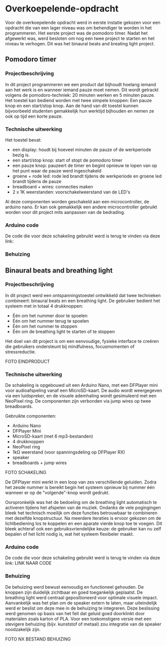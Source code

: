 # Overkoepelende-opdracht
Voor de overkoepelende opdracht werd in eerste instatie gekozen voor een opdracht die van een lager niveau was om behendiger te worden in het programmeren. Het eerste project was de pomodoro timer. Nadat het afgewerkt was, werd besloten om nog een twee project te starten en het niveau te verhogen. Dit was het binaural beats and breating light project. 
## Pomodoro timer 
### Projectbeschrijving
In dit project programmeren we een product dat bijhoudt hoelang iemand aan het werk is en wanneer iemand pauze moet nemen. Dit wordt getrackt volgens de pomodoro-techniek: 20 minuten werken en 5 minuten pauze. Het toestel kan bediend worden met twee simpele knoppen: Een pauze knop en een start/stop knop. 
Aan de hand van dit toestel kunnen bijvoorbeeld studenten gemakkelijk hun werktijd bijhouden en nemen ze ook op tijd een korte pauze. 
### Technische uitwerking
Het toestel bevat:
- een display: houdt bij hoeveel minuten de pauze of de werkperiode bezig is.
- een start/stop knop: start of stopt de pomodoro timer
- een pauze knop: pauzeert de timer en begint opnieuw te lopen van op het punt waar de pauze werd ingeschakeld
- groene + rode led: rode led brandt tijdens de werkperiode en groene led brandt tijdens de pauze
- breadboard + wires: connecties maken
- 2 x 1K weerstanden: voorschakelweerstand van de LED's

Al deze componenten worden geschakeld aan een microcontroller, de arduino nano. Er kan ook gemakkelijk een andere microcontroller gebruikt worden voor dit project mits aanpassen van de bedrading. 

### Arduino code
De code die voor deze schakeling gebruikt werd is terug te vinden via deze link:

### Behuizing


## Binaural beats and breathing light
### Projectbeschrijving
In dit project werd een ontspanningstoestel ontwikkeld dat twee technieken combineert: binaural beats en een breathing light. 
De gebruiker bedient het systeem met in totaal 4 drukknoppen:
- Één om het nummer door te spoelen
- Één om het nummer terug te spoelen
- Één om het nummer te stoppen
- Één om de breathing light te starten of te stoppen

Het doel van dit project is om een eenvoudige, fysieke interface te creëren die gebruikers ondersteunt bij mindfulness, focusmomenten of stressreductie.

FOTO EINDPRODUCT

### Technische uitwerking
De schakeling is opgebouwd uit een Arduino Nano, met een DFPlayer mini voor audioafspeling vanaf een MicroSD-kaart. De audio wordt weergegeven via een luidspreker, en de visuele ademhaling wordt gesimuleerd met een NeoPixel ring. De componenten zijn verbonden via jump wires op twee breadboards.

Gebruikte componenten:
- Arduino Nano
- DFPlayer Mini
- MicroSD-kaart (met 6 mp3-bestanden)
- 4 drukknoppen
- NeoPixel ring
- 1kΩ weerstand (voor spanningsdeling op DFPlayer RX)
- speaker
- breadboards + jump wires

FOTO SCHAKELING

De DFPlayer mini werkt in een loop van zes verschillende geluiden. Zodra het zesde nummer is bereikt begin het systeem opnieuw bij nummer één wanneer er op de "volgende"-knop wordt gedrukt.

Oorspronkelijk was het de bedoeling om de breathing light automatisch te activeren tijdens het afspelen van de muziek. Ondanks de vele pogingingen bleek het technisch moeilijk om deze functies betrouwbaar te combineren met dezelfde knopstructuur. Na meerdere iteraties is ervoor gekozen om de lichtbediening los te koppelen en een aparate vierde knop toe te voegen.
Dit bleek achteraf ook een gebruiksvriendelijke keuze: de gebruiker kan nu zelf bepalen of het licht nodig is, wat het systeem flexibeler maakt.

### Arduino code
De code die voor deze schakeling gebruikt werd is terug te vinden via deze link:
LINK NAAR CODE

### Behuizing
De behuizing werd bewust eenvoudig en functioneel gehouden. De knoppen zijn duidelijk zichtbaar en goed toegankelijk geplaatst. De breathing light werd centraal gepositioneerd voor optimale visuele impact.
Aanvankelijk was het plan om de speaker extern te laten, maar uiteindelijk werd er beslist om deze mee in de behuizing te integreren. Deze beslissing werd genomen op basis van het feit dat geluid goed doorklinkt door materialen zoals karton of PLA. Voor een toekomstigere versie met een stevigere behuizing (bijv. kunststof of metaal) zou integratie van de speaker noodzakelijk zijn.

FOTO NX BESTAND BEHUIZING
